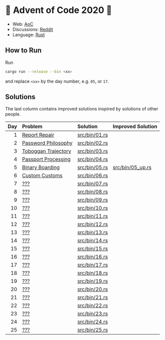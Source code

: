 # :christmas_tree: Advent of Code 2020 :christmas_tree:

- Web: [AoC](https://adventofcode.com/2020)
- Discussions: [Reddit](https://www.reddit.com/r/adventofcode/)
- Language: [Rust](https://www.rust-lang.org/)

## How to Run
Run
```bash
cargo run --release --bin <xx>
```
and replace `<xx>` by the day number, e.g. `05`, or `17`.

## Solutions
The last column contains improved solutions inspired by solutions of other people.

| Day | Problem | Solution | Improved Solution |
|----:|:--------|:---------|:------------------|
|   1 | [Report Repair](https://adventofcode.com/2020/day/1) | [src/bin/01.rs](src/bin/01.rs) |  |
|   2 | [Password Philosophy](https://adventofcode.com/2020/day/2) | [src/bin/02.rs](src/bin/02.rs) |  |
|   3 | [Toboggan Trajectory](https://adventofcode.com/2020/day/3) | [src/bin/03.rs](src/bin/03.rs) |  |
|   4 | [Passport Processing](https://adventofcode.com/2020/day/4) | [src/bin/04.rs](src/bin/04.rs) |  |
|   5 | [Binary Boarding](https://adventofcode.com/2020/day/5) | [src/bin/05.rs](src/bin/05.rs) | [src/bin/05_up.rs](src/bin/05_up.rs) |
|   6 | [Custom Customs](https://adventofcode.com/2020/day/6) | [src/bin/06.rs](src/bin/06.rs) |  |
|   7 | [???](https://adventofcode.com/2020/day/7) | [src/bin/07.rs](src/bin/07.rs) |  |
|   8 | [???](https://adventofcode.com/2020/day/8) | [src/bin/08.rs](src/bin/08.rs) |  |
|   9 | [???](https://adventofcode.com/2020/day/9) | [src/bin/09.rs](src/bin/09.rs) |  |
|  10 | [???](https://adventofcode.com/2020/day/10) | [src/bin/10.rs](src/bin/10.rs) |  |
|  11 | [???](https://adventofcode.com/2020/day/11) | [src/bin/11.rs](src/bin/11.rs) |  |
|  12 | [???](https://adventofcode.com/2020/day/12) | [src/bin/12.rs](src/bin/12.rs) |  |
|  13 | [???](https://adventofcode.com/2020/day/13) | [src/bin/13.rs](src/bin/13.rs) |  |
|  14 | [???](https://adventofcode.com/2020/day/14) | [src/bin/14.rs](src/bin/14.rs) |  |
|  15 | [???](https://adventofcode.com/2020/day/15) | [src/bin/15.rs](src/bin/15.rs) |  |
|  16 | [???](https://adventofcode.com/2020/day/16) | [src/bin/16.rs](src/bin/16.rs) |  |
|  17 | [???](https://adventofcode.com/2020/day/17) | [src/bin/17.rs](src/bin/17.rs) |  |
|  18 | [???](https://adventofcode.com/2020/day/18) | [src/bin/18.rs](src/bin/18.rs) |  |
|  19 | [???](https://adventofcode.com/2020/day/19) | [src/bin/19.rs](src/bin/19.rs) |  |
|  20 | [???](https://adventofcode.com/2020/day/20) | [src/bin/20.rs](src/bin/20.rs) |  |
|  21 | [???](https://adventofcode.com/2020/day/21) | [src/bin/21.rs](src/bin/21.rs) |  |
|  22 | [???](https://adventofcode.com/2020/day/22) | [src/bin/22.rs](src/bin/22.rs) |  |
|  23 | [???](https://adventofcode.com/2020/day/23) | [src/bin/23.rs](src/bin/23.rs) |  |
|  24 | [???](https://adventofcode.com/2020/day/24) | [src/bin/24.rs](src/bin/24.rs) |  |
|  25 | [???](https://adventofcode.com/2020/day/25) | [src/bin/25.rs](src/bin/25.rs) |  |
